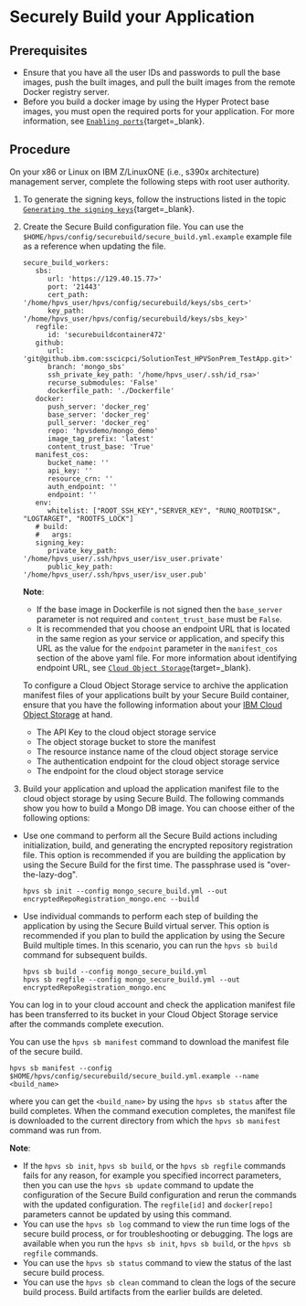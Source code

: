 # Securely Build your Application

## Prerequisites

- Ensure that you have all the user IDs and passwords to pull the base images, push the built images, and pull the built images from the remote Docker registry server.
- Before you build a docker image by using the Hyper Protect base images, you must open the required ports for your application. For more information, see [`Enabling ports`](sbs-ports-setup.md){target=_blank}.

## Procedure

On your x86 or Linux on IBM Z/LinuxONE (i.e., s390x architecture) management server, complete the following steps with root user authority.

1. To generate the signing keys, follow the instructions listed in the topic [`Generating the signing keys`](../byoi/gen_sign_key.md){target=_blank}.

2. Create the Secure Build configuration file. You can use the `$HOME/hpvs/config/securebuild/secure_build.yml.example` example file as a reference when updating the file.

   ```
   secure_build_workers:
      sbs:
         url: 'https://129.40.15.77>'
         port: '21443'
         cert_path: '/home/hpvs_user/hpvs/config/securebuild/keys/sbs_cert>'
         key_path: '/home/hpvs_user/hpvs/config/securebuild/keys/sbs_key>'
      regfile:
         id: 'securebuildcontainer472'
      github:
         url: 'git@github.ibm.com:sscicpci/SolutionTest_HPVSonPrem_TestApp.git>'
         branch: 'mongo_sbs'
         ssh_private_key_path: '/home/hpvs_user/.ssh/id_rsa>'
         recurse_submodules: 'False'
         dockerfile_path: './Dockerfile'
      docker:
         push_server: 'docker_reg'
         base_server: 'docker_reg'
         pull_server: 'docker_reg'
         repo: 'hpvsdemo/mongo_demo'
         image_tag_prefix: 'latest'
         content_trust_base: 'True'
      manifest_cos:
         bucket_name: ''
         api_key: ''
         resource_crn: ''
         auth_endpoint: ''
         endpoint: ''
      env:
         whitelist: ["ROOT_SSH_KEY","SERVER_KEY", "RUNQ_ROOTDISK", "LOGTARGET", "ROOTFS_LOCK"]
      # build:
      #   args:
      signing_key:
         private_key_path: '/home/hpvs_user/.ssh/hpvs_user/isv_user.private'
         public_key_path: '/home/hpvs_user/.ssh/hpvs_user/isv_user.pub'
   ```

   **Note**:   
   - If the base image in Dockerfile is not signed then the `base_server` parameter is not required and `content_trust_base` must be `False`.
   - It is recommended that you choose an endpoint URL that is located in the same region as your service or application, and specify this URL as the value for the `endpoint` parameter in the `manifest_cos` section of the above yaml file. For more information about identifying endpoint URL, see [`Cloud Object Storage`](https://cloud.ibm.com/docs/cloud-object-storage?topic=cloud-object-storage-endpoints){target=_blank}.

   To configure a Cloud Object Storage service to archive the application manifest files of your applications built by your Secure Build container, ensure that you have the following information about your [IBM Cloud Object Storage](https://cloud.ibm.com/catalog/services/cloud-object-storage) at hand.
    * The API Key to the cloud object storage service
    * The object storage bucket to store the manifest
    * The resource instance name of the cloud object storage service
    * The authentication endpoint for the cloud object storage service
    * The endpoint for the cloud object storage service

3. Build your application and upload the application manifest file to the cloud object storage by using Secure Build. The following commands show you how to build a Mongo DB image. You can choose either of the following options:
  * Use one command to perform all the Secure Build actions including initialization, build, and generating the encrypted repository registration file. This option is recommended if you are building the application by using the Secure Build for the first time. The passphrase used is "over-the-lazy-dog".
    ```
    hpvs sb init --config mongo_secure_build.yml --out encryptedRepoRegistration_mongo.enc --build
    ```
  * Use individual commands to perform each step of building the application by using the Secure Build virtual server. This option is recommended if you plan to build the application by using the Secure Build multiple times. In this scenario, you can run the `hpvs sb build` command for subsequent builds.
    ```    
    hpvs sb build --config mongo_secure_build.yml
    hpvs sb regfile --config mongo_secure_build.yml --out encryptedRepoRegistration_mongo.enc
    ```
  You can log in to your cloud account and check the application manifest file has been transferred to its bucket in your Cloud Object Storage service after the commands complete execution.

  You can use the `hpvs sb manifest` command to download the manifest file of the secure build.
  ```
  hpvs sb manifest --config $HOME/hpvs/config/securebuild/secure_build.yml.example --name <build_name>
  ```
  where you can get the `<build_name>` by using the `hpvs sb status` after the build completes.
  When the command execution completes, the manifest file is downloaded to the current directory from which the `hpvs sb manifest` command was run from.

  **Note**:
   * If the `hpvs sb init`, `hpvs sb build`, or the `hpvs sb regfile` commands fails for any reason, for example you specified incorrect parameters, then you can use the `hpvs sb update` command to update the configuration of the Secure Build configuration and rerun the commands with the updated configuration. The `regfile[id]` and `docker[repo]` parameters cannot be updated by using this command.
   * You can use the `hpvs sb log` command to view the run time logs of the secure build process, or for troubleshooting or debugging. The logs are available when you run the `hpvs sb init`, `hpvs sb build`, or the `hpvs sb regfile` commands.
   * You can use the `hpvs sb status` command to view the status of the last secure build process.
   * You can use the `hpvs sb clean` command to clean the logs of the secure build process. Build artifacts from the earlier builds are deleted.    
